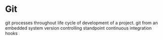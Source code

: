# Git

git processes throughout life cycle of development of a project.
git from an embedded system version controlling standpoint
continuous integration hooks